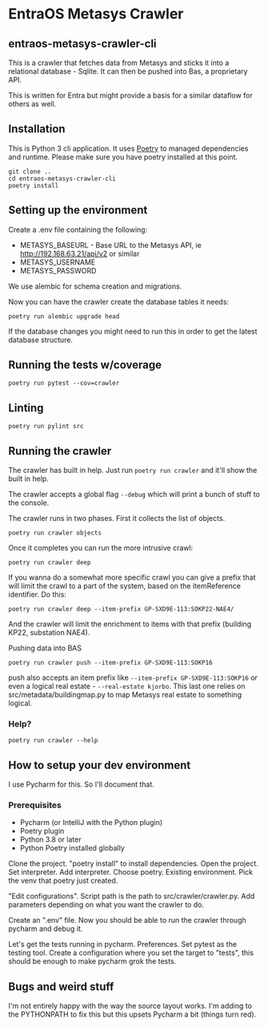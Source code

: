 # EntraOS Metasys Crawler 
## entraos-metasys-crawler-cli


This is a crawler that fetches data from Metasys and sticks it into a 
relational database - Sqlite. It can then be pushed into Bas, a proprietary API.

This is written for Entra but might provide a basis for a similar dataflow for others as well.


## Installation

This is Python 3 cli application. It uses [Poetry](https://python-poetry.org/) to managed dependencies and runtime.
Please make sure you have poetry installed at this point.

```shell script
git clone ..
cd entraos-metasys-crawler-cli
poetry install
```

## Setting up the environment

Create a .env file containing the following:
 * METASYS_BASEURL - Base URL to the Metasys API, ie http://192.168.63.21/api/v2 or similar
 * METASYS_USERNAME
 * METASYS_PASSWORD


We use alembic for schema creation and migrations.

Now you can have the crawler create the database tables it needs:
```shell script
poetry run alembic upgrade head
```
If the database changes you might need to run this in order to get the
latest database structure.

## Running the tests w/coverage
```
poetry run pytest --cov=crawler
```

## Linting
```
poetry run pylint src
```

## Running the crawler

The crawler has built in help. Just run 
```poetry run crawler```
and it'll show the built in help.

The crawler accepts a global flag `--debug` which will print a bunch
of stuff to the console.

The crawler runs in two phases. First it collects the list of objects.
```
poetry run crawler objects
```

Once it completes you can run the more intrusive crawl:
```
poetry run crawler deep
```
If you wanna do a somewhat more specific crawl you can give a prefix that will limit the crawl to a part of the system, 
based on the itemReference identifier. Do this:
```
poetry run crawler deep --item-prefix GP-SXD9E-113:SOKP22-NAE4/
```
And the crawler will limit the enrichment to items with that prefix (building KP22, substation NAE4).


Pushing data into BAS
```
poetry run crawler push --item-prefix GP-SXD9E-113:SOKP16
```
push also accepts an item prefix like `--item-prefix GP-SXD9E-113:SOKP16` or 
even a logical real estate - `--real-estate kjorbo`. This last one relies on 
src/metadata/buildingmap.py to map Metasys real estate to something logical.

### Help?
```shell script
poetry run crawler --help
```

## How to setup your dev environment

I use Pycharm for this. So I'll document that.

### Prerequisites
 * Pycharm (or IntelliJ with the Python plugin)
 * Poetry plugin
 * Python 3.8 or later
 * Python Poetry installed globally
 
Clone the project. "poetry install" to install dependencies.
Open the project. Set interpreter. Add interpreter. 
Choose poetry. Existing environment. 
Pick the venv that poetry just created.

"Edit configurations". Script path is the path to src/crawler/crawler.py.
Add parameters depending on what you want the crawler to do.

Create an ".env" file.
Now you should be able to run the crawler through pycharm and debug it.

Let's get the tests running in pycharm.
Preferences. Set pytest as the testing tool. Create a configuration
where you set the target to "tests", this should be enough to make
pycharm grok the tests.

## Bugs and weird stuff

I'm not entirely happy with the way the source layout works. I'm adding to the PYTHONPATH
to fix this but this upsets Pycharm a bit (things turn red). 
